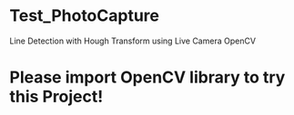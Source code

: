 # Test_PhotoCapture
Line Detection with Hough Transform using Live Camera OpenCV
# Please import OpenCV library to try this Project! #
